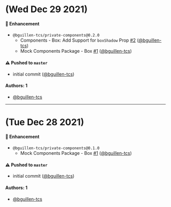 # (Wed Dec 29 2021)

#### 🚀 Enhancement

- `@bguillen-tcs/private-components@0.2.0`
  - Components - Box: Add Support for `boxShadow` Prop [#2](https://github.com/bguillen-tcs/auto-poc-private/pull/2) ([@bguillen-tcs](https://github.com/bguillen-tcs))
  - Mock Components Package - Box [#1](https://github.com/bguillen-tcs/auto-poc-private/pull/1) ([@bguillen-tcs](https://github.com/bguillen-tcs))

#### ⚠️ Pushed to `master`

- initial commit ([@bguillen-tcs](https://github.com/bguillen-tcs))

#### Authors: 1

- [@bguillen-tcs](https://github.com/bguillen-tcs)

---

# (Tue Dec 28 2021)

#### 🚀 Enhancement

- `@bguillen-tcs/private-components@0.1.0`
  - Mock Components Package - Box [#1](https://github.com/bguillen-tcs/auto-poc-private/pull/1) ([@bguillen-tcs](https://github.com/bguillen-tcs))

#### ⚠️ Pushed to `master`

- initial commit ([@bguillen-tcs](https://github.com/bguillen-tcs))

#### Authors: 1

- [@bguillen-tcs](https://github.com/bguillen-tcs)
